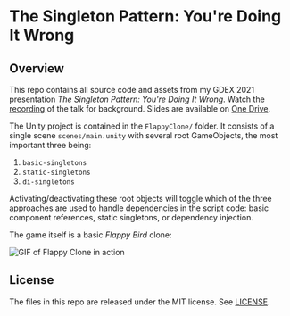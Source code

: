 # The Singleton Pattern: You're Doing It Wrong

## Overview

This repo contains all source code and assets from my GDEX 2021 presentation _The Singleton Pattern: You're Doing It Wrong_. Watch the [recording](https://1drv.ms/v/c/41f178ba39bc3d9c/IQRILi9HfhTFTp7xVH--mCLhAavAHTVzodaqeUhESBEDbcY) of the talk for background. Slides are available on [One Drive](https://1drv.ms/p/s!Apw9vDm6ePFBgdJ2ImHZWF45mAWEOg?e=3wzH34).

The Unity project is contained in the `FlappyClone/` folder. It consists of a single scene `scenes/main.unity` with several root GameObjects, the most important three being:

1. `basic-singletons`
2. `static-singletons`
3. `di-singletons`

Activating/deactivating these root objects will toggle which of the three approaches are used to handle dependencies in the script code: basic component references, static singletons, or dependency injection.

The game itself is a basic _Flappy Bird_ clone:

![GIF of Flappy Clone in action](https://user-images.githubusercontent.com/8388785/133547844-c4fcb5ca-6642-4934-9199-1de3305d1a5a.gif)

## License

The files in this repo are released under the MIT license. See [LICENSE](./LICENSE).
